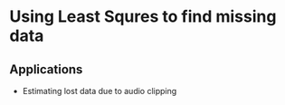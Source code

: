 # Using Least Squres to find missing data



## Applications

* Estimating lost data due to audio clipping

